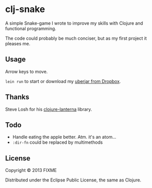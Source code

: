# clj-snake

A simple Snake-game I wrote to improve my skills with Clojure and functional programming.

The code could probably be much conciser, but as my first project it pleases me.

## Usage

Arrow keys to move.

`lein run` to start or download my [uberjar from Dropbox](https://www.dropbox.com/s/50utpfwzpwpvswi/clj-snake.jar).

## Thanks
Steve Losh for his [clojure-lanterna](http://sjl.bitbucket.org/clojure-lanterna/) library.

## Todo
* Handle eating the apple better. Atm. it's an atom...
* `:dir-fn` could be replaced by multimethods

## License

Copyright © 2013 FIXME

Distributed under the Eclipse Public License, the same as Clojure.
